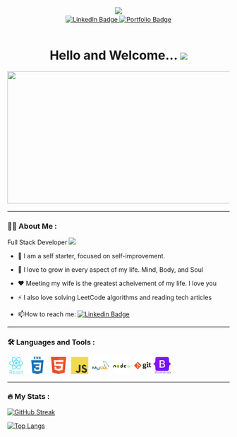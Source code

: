 

<div id="header" align="center">
  <img src="https://media.giphy.com/media/sfVCHVKeF4xsT02LMZ/giphy.gif" width="100"/>
  <div id="badges">
  <a href="https://www.linkedin.com/in/sean-new-05a67a91/">
    <img src="https://img.shields.io/badge/LinkedIn-blue?style=for-the-badge&logo=linkedin&logoColor=white" alt="LinkedIn Badge"/>
  </a>
  <a href="https://snew430.github.io/my-portfolio/">
    <img src="https://img.shields.io/badge/Portfolio-green?style=for-the-badge" alt="Portfolio Badge"/>
  </a>
</div>
  <img src="https://komarev.com/ghpvc/?username=snew430&style=flat-square&color=blue" alt=""/>
  <h1>
  Hello and Welcome...
  <img src="https://media.giphy.com/media/hvRJCLFzcasrR4ia7z/giphy.gif" width="30px"/>
</h1>
</div>

<div align="center">
  <img src="https://media.giphy.com/media/SWoSkN6DxTszqIKEqv/giphy.gif" width="600" height="300"/>
</div>

---

### :man_technologist: About Me :

Full Stack Developer <img src="https://media.giphy.com/media/WUlplcMpOCEmTGBtBW/giphy.gif" width="30">

- :telescope: I am a self starter, focused on self-improvement.

- :seedling: I love to grow in every aspect of my life.  Mind, Body, and Soul

- :heart: Meeting my wife is the greatest acheivement of my life.  I love you

- :zap: I also love solving LeetCode algorithms and reading tech articles

- :mailbox:How to reach me: [![Linkedin Badge](https://img.shields.io/badge/-LinkedIn-blue?style=flat&logo=Linkedin&logoColor=white)](your-linkedin-url)

---

### :hammer_and_wrench: Languages and Tools :

<div>
  <img src="https://github.com/devicons/devicon/blob/master/icons/react/react-original-wordmark.svg" title="React" alt="React" width="40" height="40"/>&nbsp;
  <img src="https://github.com/devicons/devicon/blob/master/icons/css3/css3-plain-wordmark.svg"  title="CSS3" alt="CSS" width="40" height="40"/>&nbsp;
  <img src="https://github.com/devicons/devicon/blob/master/icons/html5/html5-original.svg" title="HTML5" alt="HTML" width="40" height="40"/>&nbsp;
  <img src="https://github.com/devicons/devicon/blob/master/icons/javascript/javascript-original.svg" title="JavaScript" alt="JavaScript" width="40" height="40"/>&nbsp;
  <img src="https://github.com/devicons/devicon/blob/master/icons/mysql/mysql-original-wordmark.svg" title="MySQL"  alt="MySQL" width="40" height="40"/>&nbsp;
  <img src="https://github.com/devicons/devicon/blob/master/icons/nodejs/nodejs-original-wordmark.svg" title="NodeJS" alt="NodeJS" width="40" height="40"/>&nbsp;
  <img src="https://github.com/devicons/devicon/blob/master/icons/git/git-original-wordmark.svg" title="Git" **alt="Git" width="40" height="40"/>
    <img src="https://github.com/devicons/devicon/blob/master/icons/bootstrap/bootstrap-original-wordmark.svg" title="Bootstrap" **alt="Bootstrap" width="40" height="40"/>
  
</div>

---

### :fire: My Stats :
[![GitHub Streak](http://github-readme-streak-stats.herokuapp.com?user=snew430&theme=dark-smoky&hide_border=true&date_format=M%20j%5B%2C%20Y%5D)](https://git.io/streak-stats)

[![Top Langs](https://github-readme-stats.vercel.app/api/top-langs/?username=snew430&layout=compact&theme=vision-friendly-dark)](https://github.com/anuraghazra/github-readme-stats)

